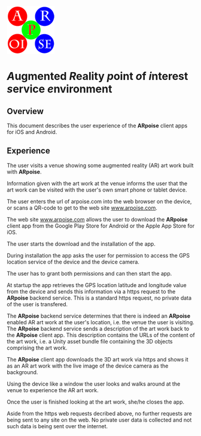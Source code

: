 ![ARpoise Logo](/images/arpoise_logo_rgb-128.png)
# *A*ugmented *R*eality *p*oint *o*f *i*nterest *s*ervice *e*nvironment

## Overview
This document describes the user experience of the **ARpoise** client apps for iOS and Android.

## Experience
The user visits a venue showing some augmented reality (AR) art work built with **ARpoise**.

Information given with the art work at the venue informs the user that the art work can be visited with the user's own smart phone or tablet device.

The user enters the url of arpoise.com into the web browser on the device, or scans a QR-code to get to the web site www.arpoise.com.

The web site www.arpoise.com allows the user to download the **ARpoise** client app from the Google Play Store for Android or the Apple App Store for iOS.

The user starts the download and the installation of the app.

During installation the app asks the user for permission to access the GPS location service of the device and the device camera.

The user has to grant both permissions and can then start the app.

At startup the app retrieves the GPS location latitude and longitude value from the device and sends this information via a https request to the **ARpoise** backend service. This is a standard https request, no private data of the user is transfered.

The **ARpoise** backend service determines that there is indeed an **ARpoise** enabled AR art work at the user's location, i.e. the venue the user is visiting. The **ARpoise** backend service sends a description of the art work back to the **ARpoise** client app. This description contains the URLs of the content of the art work, i.e. a Unity asset bundle file containing the 3D objects comprising the art work.

The **ARpoise** client app downloads the 3D art work via https and shows it as an AR art work with the live image of the device camera as the background.

Using the device like a window the user looks and walks around at the venue to experience the AR art work.

Once the user is finished looking at the art work, she/he closes the app.

Aside from the https web requests decribed above, no further requests are being sent to any site on the web. No private user data is collected and not such data is being sent over the internet.
